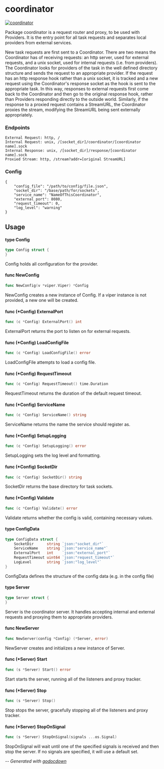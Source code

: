 # coordinator

[![coordinator](https://godoc.org/github.com/mistifyio/coordinator?status.png)](https://godoc.org/github.com/mistifyio/coordinator)

Package coordinator is a request router and proxy, to be used with Providers. It
is the entry point for all task requests and separates local providers from
external services.

New task requests are first sent to a Coordinator. There are two means the
Coordinator has of receiving requests: an http server, used for external
requests, and a unix socket, used for internal requests (i.e. from providers).
The Coordinator looks for providers of the task in the well defined directory
structure and sends the request to an appropriate provider. If the request has
an http response hook rather than a unix socket, it is tracked and a new request
using the Coordinator's response socket as the hook is sent to the appropriate
task. In this way, responses to external requests first come back to the
Coordinator and then go to the original response hook, rather than Providers
responding directly to the outside world. Similarly, if the response to a
proxied request contains a StreamURL, the Coordinator proxies the stream,
modifying the StreamURL being sent externally appropriately.

### Endpoints

    External Request: http, /
    Internal Request: unix, /[socket_dir]/coordinator/[coordinator name].sock
    Internal Response: unix, /[socket_dir]/response/[coordinator name].sock
    Proxied Stream: http, /stream?addr=[original StreamURL]

### Config

    {
    	"config_file": "/path/to/config/file.json",
    	"socket_dir": "/base/path/for/sockets",
    	"service_name": "NameOfThisCoordinator",
    	"external_port": 8080,
    	"request_timeout": 0,
    	"log_level": "warning"
    }

## Usage

#### type Config

```go
type Config struct {
}
```

Config holds all configuration for the provider.

#### func  NewConfig

```go
func NewConfig(v *viper.Viper) *Config
```
NewConfig creates a new instance of Config. If a viper instance is not provided,
a new one will be created.

#### func (*Config) ExternalPort

```go
func (c *Config) ExternalPort() int
```
ExternalPort returns the port to listen on for external requests.

#### func (*Config) LoadConfigFile

```go
func (c *Config) LoadConfigFile() error
```
LoadConfigFile attempts to load a config file.

#### func (*Config) RequestTimeout

```go
func (c *Config) RequestTimeout() time.Duration
```
RequestTimeout returns the duration of the default request timeout.

#### func (*Config) ServiceName

```go
func (c *Config) ServiceName() string
```
ServiceName returns the name the service should register as.

#### func (*Config) SetupLogging

```go
func (c *Config) SetupLogging() error
```
SetupLogging sets the log level and formatting.

#### func (*Config) SocketDir

```go
func (c *Config) SocketDir() string
```
SocketDir returns the base directory for task sockets.

#### func (*Config) Validate

```go
func (c *Config) Validate() error
```
Validate returns whether the config is valid, containing necessary values.

#### type ConfigData

```go
type ConfigData struct {
	SocketDir      string `json:"socket_dir"`
	ServiceName    string `json:"service_name"`
	ExternalPort   int    `json:"external_port"`
	RequestTimeout uint64 `json:"request_timeout"`
	LogLevel       string `json:"log_level"`
}
```

ConfigData defines the structure of the config data (e.g. in the config file)

#### type Server

```go
type Server struct {
}
```

Server is the coordinator server. It handles accepting internal and external
requests and proxying them to appropriate providers.

#### func  NewServer

```go
func NewServer(config *Config) (*Server, error)
```
NewServer creates and initializes a new instance of Server.

#### func (*Server) Start

```go
func (s *Server) Start() error
```
Start starts the server, running all of the listeners and proxy tracker.

#### func (*Server) Stop

```go
func (s *Server) Stop()
```
Stop stops the server, gracefully stopping all of the listeners and proxy
tracker.

#### func (*Server) StopOnSignal

```go
func (s *Server) StopOnSignal(signals ...os.Signal)
```
StopOnSignal will wait until one of the specified signals is received and then
stop the server. If no signals are specified, it will use a default set.

--
*Generated with [godocdown](https://github.com/robertkrimen/godocdown)*
